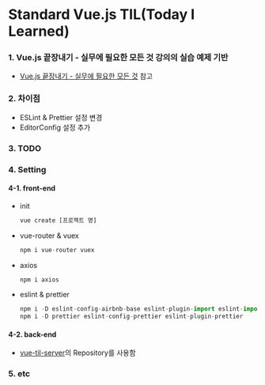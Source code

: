 # Standard Vue.js TIL(Today I Learned)

### 1. Vue.js 끝장내기 - 실무에 필요한 모든 것 강의의 실습 예제 기반

* [Vue.js 끝장내기 - 실무에 필요한 모든 것](https://www.inflearn.com/course/vue-js-끝내기-캡틴판교 "Vue.js 끝장내기 - 실무에 필요한 모든 것") 참고

### 2. 차이점

* ESLint & Prettier 설정 변경
* EditorConfig 설정 추가

### 3. TODO

### 4. Setting

#### 4-1. front-end

* init

    ``` javascript
    vue create [프로젝트 명]
    ```

* vue-router & vuex
  
    ``` javascript
    npm i vue-router vuex
    ```

* axios

    ``` javascript
    npm i axios
    ```

* eslint & prettier

    ``` javascript
    npm i -D eslint-config-airbnb-base eslint-plugin-import eslint-import-resolver-alias
    npm i -D prettier eslint-config-prettier eslint-plugin-prettier
    ```

#### 4-2. back-end

* [vue-til-server](https://github.com/joshua1988/vue-til-server "vue-til-server")의 Repository를  사용함

### 5. etc
